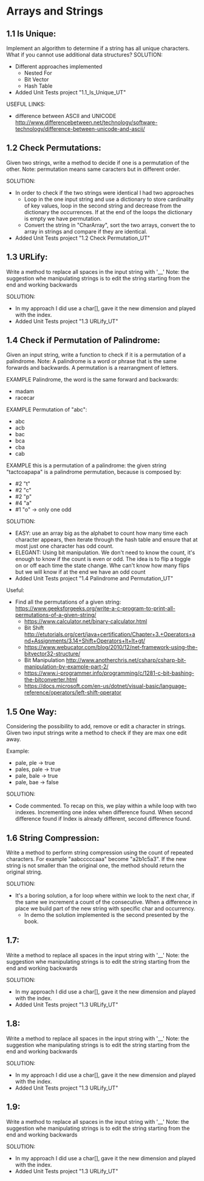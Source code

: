 # Arrays and Strings 

## 1.1 Is Unique: 
Implement an algorithm to determine if a string has all unique characters. What if you cannot use additional data structures? 
SOLUTION:
- Different approaches implemented
  - Nested For
  - Bit Vector
  - Hash Table
- Added Unit Tests project "1.1_Is_Unique_UT"

USEFUL LINKS:
- difference between ASCII and UNICODE http://www.differencebetween.net/technology/software-technology/difference-between-unicode-and-ascii/

## 1.2 Check Permutations: 
Given two strings, write a method to decide if one is a permutation of the other.
Note: permutation means same caracters but in different order.

SOLUTION:
- In order to check if the two strings were identical I had two approaches
  - Loop in the one input string and use a dictionary to store cardinality of key values, loop in the second string and decrease from the dictionary the occurrences. If at the end of the loops the dictionary is empty we have permutation.
  - Convert the string in "CharArray", sort the two arrays, convert the to array in strings and compare if they are identical.
- Added Unit Tests project "1.2 Check Permutation_UT"

## 1.3 URLify:
Write a method to replace all spaces in the input string with '__'
Note: the suggestion whe manipulating strings is to edit the string starting from the end and working backwards

SOLUTION:
- In my approach I did use a char[], gave it the new dimension and played with the index.
- Added Unit Tests project "1.3 URLify_UT"

## 1.4 Check if Permutation of Palindrome:
Given an input string, write a function to check if it is a permutation of a palindrome.
Note: A palindrome is a word or phrase that is the same forwards and backwards. A permutation is a rearrangment of letters.

EXAMPLE Palindrome, the word is the same forward and backwards:
- madam
- racecar

EXAMPLE Permutation of "abc":
- abc
- acb
- bac
- bca
- cba
- cab

EXAMPLE this is a permutation of a palindrome:
the given string "tactcoapapa" is a palindrome permutation, because is composed by:
- #2 "t"
- #2 "c"
- #2 "p"
- #4 "a"
- #1 "o" -> only one odd

SOLUTION:
- EASY: use an array big as the alphabet to count how many time each character appears, then iterate through the hash table and ensure that at most just one character has odd count.
- ELEGANT: Using bit manipulation. We don't need to know the count, it's enough to know if the count is even or odd. 
The idea is to flip a toggle on or off each time the state change. Whe can't know how many flips but we will know if at the end we have an odd count
- Added Unit Tests project "1.4 Palindrome and Permutation_UT"

Useful:
- Find all the permutations of a given string: https://www.geeksforgeeks.org/write-a-c-program-to-print-all-permutations-of-a-given-string/
  - https://www.calculator.net/binary-calculator.html
  - Bit Shift http://etutorials.org/cert/java+certification/Chapter+3.+Operators+and+Assignments/3.14+Shift+Operators+lt+lt+gt/
  - https://www.webucator.com/blog/2010/12/net-framework-using-the-bitvector32-structure/
  - Bit Manipulation http://www.anotherchris.net/csharp/csharp-bit-manipulation-by-example-part-2/
  - https://www.i-programmer.info/programming/c/1281-c-bit-bashing-the-bitconverter.html
  - https://docs.microsoft.com/en-us/dotnet/visual-basic/language-reference/operators/left-shift-operator
  
## 1.5 One Way:
Considering the possibility to add, remove or edit a character in strings. Given two input strings write a method to check if they are max one edit away.

Example: 
- pale, ple -> true
- pales, pale -> true
- pale, bale -> true
- pale, bae -> false

SOLUTION:
- Code commented. To recap on this, we play within a while loop with two indexes. Incrementing one index when difference found. When second difference found if Index is already different, second difference found. 

## 1.6 String Compression:
Write a method to perform string compression using the count of repeated characters. For example "aabcccccaaa" become "a2b1c5a3".
If the new string is not smaller than the original one, the method should return the original string.

SOLUTION:
- It's a boring solution, a for loop where within we look to the next char, if the same we increment a count of the consecutive. When a difference in place we build part of the new string with specific char and occurrency.
  - In demo the solution implemented is the second presented by the book.

## 1.7:
Write a method to replace all spaces in the input string with '__'
Note: the suggestion whe manipulating strings is to edit the string starting from the end and working backwards

SOLUTION:
- In my approach I did use a char[], gave it the new dimension and played with the index.
- Added Unit Tests project "1.3 URLify_UT"

## 1.8:
Write a method to replace all spaces in the input string with '__'
Note: the suggestion whe manipulating strings is to edit the string starting from the end and working backwards

SOLUTION:
- In my approach I did use a char[], gave it the new dimension and played with the index.
- Added Unit Tests project "1.3 URLify_UT"

## 1.9:
Write a method to replace all spaces in the input string with '__'
Note: the suggestion whe manipulating strings is to edit the string starting from the end and working backwards

SOLUTION:
- In my approach I did use a char[], gave it the new dimension and played with the index.
- Added Unit Tests project "1.3 URLify_UT"